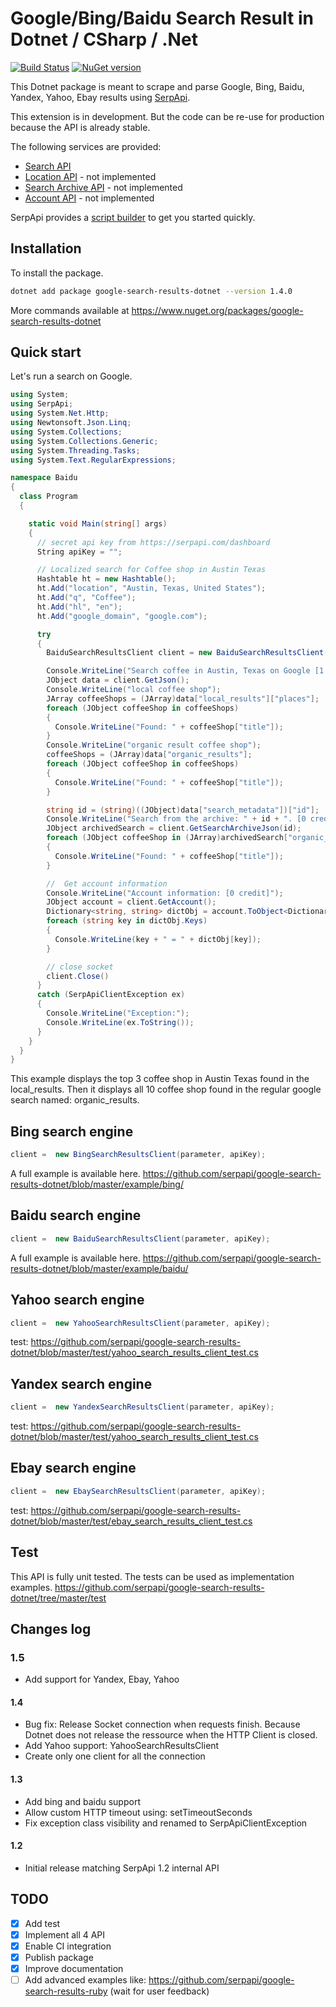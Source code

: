 # Google/Bing/Baidu Search Result in Dotnet / CSharp / .Net

[![Build Status](https://travis-ci.org/serpapi/google-search-results-dotnet.svg?branch=master)](https://travis-ci.org/serpapi/google-search-results-dotnet)
[![NuGet version](https://badge.fury.io/nu/google-search-results-dotnet.svg)](https://badge.fury.io/nu/google-search-results-dotnet)

This Dotnet package is meant to scrape and parse Google, Bing, Baidu, Yandex, Yahoo, Ebay results using [SerpApi](https://serpapi.com).

This extension is in development. But the code can be re-use for production because the API is already stable.

The following services are provided:
 * [Search API](https://serpapi.com/search-api) 
 * [Location API](https://serpapi.com/locations-api) - not implemented
 * [Search Archive API](https://serpapi.com/search-archive-api)  - not implemented
 * [Account API](https://serpapi.com/account-api) - not implemented

SerpApi provides a [script builder](https://serpapi.com/demo) to get you started quickly.


## Installation

To install the package.
```bash
dotnet add package google-search-results-dotnet --version 1.4.0
```

More commands available at https://www.nuget.org/packages/google-search-results-dotnet

## Quick start 

Let's run a search on Google.

```csharp
using System;
using SerpApi;
using System.Net.Http;
using Newtonsoft.Json.Linq;
using System.Collections;
using System.Collections.Generic;
using System.Threading.Tasks;
using System.Text.RegularExpressions;

namespace Baidu
{
  class Program
  {

    static void Main(string[] args)
    {
      // secret api key from https://serpapi.com/dashboard
      String apiKey = "";

      // Localized search for Coffee shop in Austin Texas
      Hashtable ht = new Hashtable();
      ht.Add("location", "Austin, Texas, United States");
      ht.Add("q", "Coffee");
      ht.Add("hl", "en");
      ht.Add("google_domain", "google.com");

      try
      {
        BaiduSearchResultsClient client = new BaiduSearchResultsClient(ht, apiKey);

        Console.WriteLine("Search coffee in Austin, Texas on Google [1 credit]");
        JObject data = client.GetJson();
        Console.WriteLine("local coffee shop");
        JArray coffeeShops = (JArray)data["local_results"]["places"];
        foreach (JObject coffeeShop in coffeeShops)
        {
          Console.WriteLine("Found: " + coffeeShop["title"]);
        }
        Console.WriteLine("organic result coffee shop");
        coffeeShops = (JArray)data["organic_results"];
        foreach (JObject coffeeShop in coffeeShops)
        {
          Console.WriteLine("Found: " + coffeeShop["title"]);
        }

        string id = (string)((JObject)data["search_metadata"])["id"];
        Console.WriteLine("Search from the archive: " + id + ". [0 credit]");
        JObject archivedSearch = client.GetSearchArchiveJson(id);
        foreach (JObject coffeeShop in (JArray)archivedSearch["organic_results"])
        {
          Console.WriteLine("Found: " + coffeeShop["title"]);
        }

        //  Get account information
        Console.WriteLine("Account information: [0 credit]");
        JObject account = client.GetAccount();
        Dictionary<string, string> dictObj = account.ToObject<Dictionary<string, string>>();
        foreach (string key in dictObj.Keys)
        {
          Console.WriteLine(key + " = " + dictObj[key]);
        }

        // close socket
        client.Close()
      }
      catch (SerpApiClientException ex)
      {
        Console.WriteLine("Exception:");
        Console.WriteLine(ex.ToString());
      }
    }
  }
}
```

This example displays the top 3 coffee shop in Austin Texas found in the local_results.
Then it displays all 10 coffee shop found in the regular google search named: organic_results.

## Bing search engine
```csharp
client =  new BingSearchResultsClient(parameter, apiKey);
```

A full example is available here.
https://github.com/serpapi/google-search-results-dotnet/blob/master/example/bing/

## Baidu search engine
```csharp
client =  new BaiduSearchResultsClient(parameter, apiKey);
```

A full example is available here.
https://github.com/serpapi/google-search-results-dotnet/blob/master/example/baidu/

## Yahoo search engine
```csharp
client =  new YahooSearchResultsClient(parameter, apiKey);
```
test: https://github.com/serpapi/google-search-results-dotnet/blob/master/test/yahoo_search_results_client_test.cs

## Yandex search engine
```csharp
client =  new YandexSearchResultsClient(parameter, apiKey);
```
test: https://github.com/serpapi/google-search-results-dotnet/blob/master/test/yahoo_search_results_client_test.cs

## Ebay search engine
```csharp
client =  new EbaySearchResultsClient(parameter, apiKey);
```
test: https://github.com/serpapi/google-search-results-dotnet/blob/master/test/ebay_search_results_client_test.cs

## Test

This API is fully unit tested. The tests can be used as implementation examples.
https://github.com/serpapi/google-search-results-dotnet/tree/master/test

## Changes log
### 1.5
 * Add support for Yandex, Ebay, Yahoo
  
#### 1.4
 * Bug fix: Release Socket connection when requests finish. 
   Because Dotnet does not release the ressource when the HTTP Client is closed.
 * Add Yahoo support: YahooSearchResultsClient
 * Create only one client for all the connection
  
#### 1.3 
 * Add bing and baidu support
 * Allow custom HTTP timeout using: setTimeoutSeconds
 * Fix exception class visibility and renamed to SerpApiClientException

#### 1.2
 * Initial release matching SerpApi 1.2 internal API

TODO
---
 * [x] Add test
 * [x] Implement all 4 API
 * [x] Enable CI integration
 * [x] Publish package
 * [x] Improve documentation
 * [ ] Add advanced examples like: https://github.com/serpapi/google-search-results-ruby (wait for user feedback)
